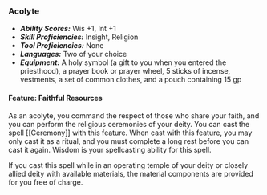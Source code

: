 ### Acolyte
- ***Ability Scores:*** Wis +1, Int +1
- ***Skill Proficiencies:*** Insight, Religion
- ***Tool Proficiencies:*** None
- ***Languages:*** Two of your choice
- ***Equipment:*** A holy symbol (a gift to you when you entered the priesthood), a prayer book or prayer wheel, 5 sticks of incense, vestments, a set of common clothes, and a pouch containing 15 gp

#### Feature: Faithful Resources
As an acolyte, you command the respect of those who share your faith, and you can perform the religious ceremonies of your deity. You can cast the spell [[Ceremony]] with this feature. When cast with this feature, you may only cast it as a ritual, and you must complete a long rest before you can cast it again. Wisdom is your spellcasting ability for this spell.

If you cast this spell while in an operating temple of your deity or closely allied deity with available materials, the material components are provided for you free of charge.